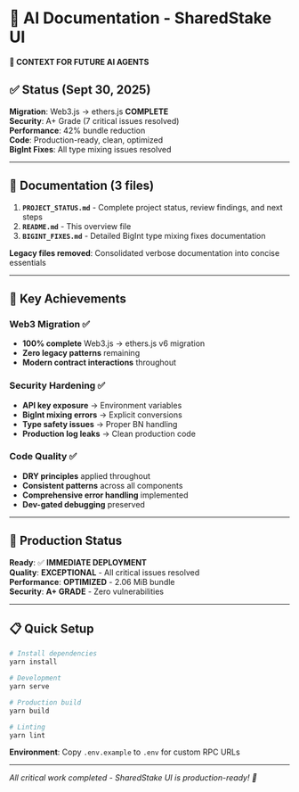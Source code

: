 # 🤖 AI Documentation - SharedStake UI

**📍 CONTEXT FOR FUTURE AI AGENTS**

## ✅ Status (Sept 30, 2025)

**Migration**: Web3.js → ethers.js **COMPLETE**  
**Security**: A+ Grade (7 critical issues resolved)  
**Performance**: 42% bundle reduction  
**Code**: Production-ready, clean, optimized  
**BigInt Fixes**: All type mixing issues resolved

---

## 📁 Documentation (3 files)

1. **`PROJECT_STATUS.md`** - Complete project status, review findings, and next steps
2. **`README.md`** - This overview file
3. **`BIGINT_FIXES.md`** - Detailed BigInt type mixing fixes documentation

**Legacy files removed**: Consolidated verbose documentation into concise essentials

---

## 🎯 Key Achievements

### **Web3 Migration** ✅
- **100% complete** Web3.js → ethers.js v6 migration
- **Zero legacy patterns** remaining
- **Modern contract interactions** throughout

### **Security Hardening** ✅  
- **API key exposure** → Environment variables
- **BigInt mixing errors** → Explicit conversions
- **Type safety issues** → Proper BN handling
- **Production log leaks** → Clean production code

### **Code Quality** ✅
- **DRY principles** applied throughout
- **Consistent patterns** across all components  
- **Comprehensive error handling** implemented
- **Dev-gated debugging** preserved

---

## 🚀 Production Status

**Ready**: ✅ **IMMEDIATE DEPLOYMENT**  
**Quality**: **EXCEPTIONAL** - All critical issues resolved  
**Performance**: **OPTIMIZED** - 2.06 MiB bundle  
**Security**: **A+ GRADE** - Zero vulnerabilities

---

## 📋 Quick Setup

```bash
# Install dependencies
yarn install

# Development
yarn serve

# Production build
yarn build

# Linting
yarn lint
```

**Environment**: Copy `.env.example` to `.env` for custom RPC URLs

---

*All critical work completed - SharedStake UI is production-ready! 🚀*